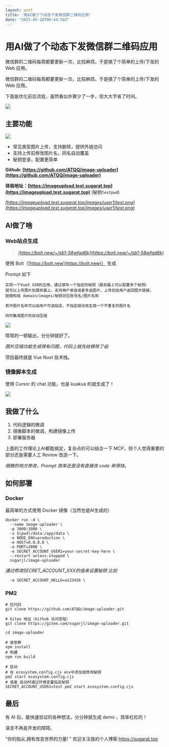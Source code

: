 ```yaml
---
layout: post
title: '用AI做了个动态下发微信群二维码应用'
date: "2025-05-18T00:44:58Z"
---
```

用AI做了个动态下发微信群二维码应用
==================

微信群的二维码每周都要更新一次，比较麻烦。于是搞了个简单的上传/下发的 Web 应用。

微信群的二维码每周都要更新一次，比较麻烦。于是搞了个简单的上传/下发的 Web 应用。

下面是优化前后流程，虽然看似步骤少了一步，但大大节省了时间。

![](https://cdn.upyun.sugarat.top/mdImg/sugar/4c498d3401a80b9ada9957f2786bbb3c)

主要功能
----

![](https://cdn.upyun.sugarat.top/mdImg/sugar/581b0e0ca54787af904939f39097736c)

*   常见类型图片上传，支持删除，提供外链访问
*   支持上传前修改图片名，同名自动覆盖
*   秘钥登录，配置更简单

**Github: [https://github.com/ATQQ/image-uploader](https://github.com/ATQQ/image-uploader)**

**体验地址：[https://imageupload.test.sugarat.top](https://imageupload.test.sugarat.top)** (秘钥`testpwd`)

_[https://imageupload.test.sugarat.top/images/user1/test.png](https://imageupload.test.sugarat.top/images/user1/test.png)_

AI做了啥
-----

### Web站点生成

> _[https://bolt.new/~/sb1-58wfad6k](https://bolt.new/~/sb1-58wfad6k)_

使用 Bolt（[https://bolt.new](https://bolt.new)） 生成

Prompt 如下

    实现一个Vue3 SSR的应用，通过填写一个指定的秘钥（服务器上可以配置多个秘钥）
    就可以上传图片到服务器上，支持用户单选或者多选图片，上传后给用户返回图片链接，
    链接构成 domain/images/秘钥对应账号名/图片名称
    
    其中图片名称可以由用户可选指定，不指定就动态生成一个不重复的图片名
    
    同时集成图片的自动压缩
    

![](https://cdn.upyun.sugarat.top/mdImg/sugar/ef0df190fb91153492782bee0261e95c)

哐哐的一顿输出，分分钟就好了。

_图片压缩功能生成得有问题，代码上就先给移除了😄_

项目最终就是 Vue Nuxt 技术栈。

### 镜像脚本生成

使用 Cursor 的 chat 功能，也是 kuakua 的就生成了！

![](https://cdn.upyun.sugarat.top/mdImg/sugar/b04766555bfc4759ba8a885f86a71745)

我做了什么
-----

1.  代码逻辑的微调
2.  镜像脚本的微调，构建镜像上传
3.  部署服务器

上面的工作理论上AI都能搞定，复杂点的可以结合一下 MCP，但个人觉得重要的部分还是需要人工 Review 改造一下。

_细微的地方修改，Prompt 效率还是没有直接改 code 来得快。_

如何部署
----

### Docker

最简单的方式使用 Docker 镜像（当然也是AI生成的）

    docker run -d \
      --name image-uploader \
      -p 3000:3000 \
      -v $(pwd)/data:/app/data \
      -e NODE_ENV=production \
      -e HOST=0.0.0.0 \
      -e PORT=3000 \
      -e SECRET_ACCOUNT_USER1=your-secret-key-here \
      --restart unless-stopped \
      sugarjl/image-uploader
    

_通过修改SECRET\_ACCOUNT\_XXX的值来设置秘钥 比如_

      -e SECRET_ACCOUNT_HELLO=a123456 \
    

### PM2

    # 拉代码
    git clone https://github.com/ATQQ/image-uploader.git
    
    # Gitee 地址（Github 访问受阻）
    git clone https://gitee.com/sugarjl/image-uploader.git
    
    cd image-uploader
    
    # 装依赖
    npm install
    # 构建
    npm run build
    
    # 启动
    # 在 ecosystem.config.cjs env中添加或修改秘钥
    pm2 start ecosystem.config.cjs
    # 或者 启动时通过环境变量指定秘钥
    SECRET_ACCOUNT_USER1=test pm2 start ecosystem.config.cjs
    

最后
--

有 AI 后，能快速验证的各种想法，分分钟就生成 demo ，效率杠杠的！

语言不再是开发的障碍。

"你的指尖,拥有改变世界的力量! " 欢迎关注我的个人博客:https://sugarat.top